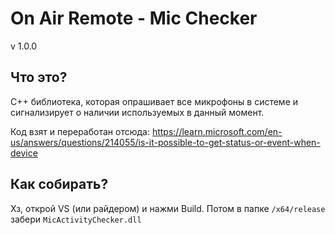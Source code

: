 # On Air Remote - Mic Checker
v 1.0.0

## Что это?
C++ библиотека, которая опрашивает все микрофоны в системе и сигнализирует о наличии используемых в данный момент.

Код взят и переработан отсюда: https://learn.microsoft.com/en-us/answers/questions/214055/is-it-possible-to-get-status-or-event-when-device

## Как собирать?
Хз, открой VS (или райдером) и нажми Build. Потом в папке `/x64/release` забери `MicActivityChecker.dll`
